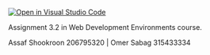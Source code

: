 [![Open in Visual Studio Code](https://classroom.github.com/assets/open-in-vscode-718a45dd9cf7e7f842a935f5ebbe5719a5e09af4491e668f4dbf3b35d5cca122.svg)](https://classroom.github.com/online_ide?assignment_repo_id=11192668&assignment_repo_type=AssignmentRepo)

Assignment 3.2 in Web Development Environments course.

Assaf Shookroon 206795320 | Omer Sabag 315433334